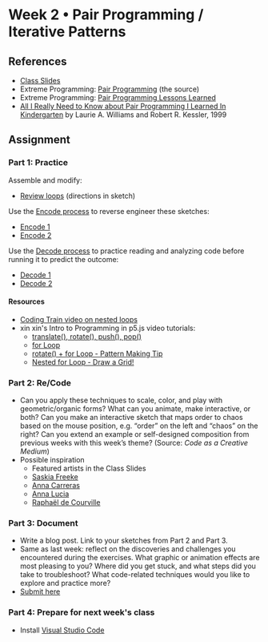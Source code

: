 # Week 2 • Pair Programming / Iterative Patterns

## References

- [Class Slides](https://drive.google.com/drive/folders/1CJBvOWjvRA19uFPxTAXgoDglkHBmJadJ?usp=sharing)
- Extreme Programming: [Pair Programming](http://www.extremeprogramming.org/rules/pair.html) (the source)
- Extreme Programming: [Pair Programming Lessons Learned](http://www.extremeprogramming.org/stories/pair.html)
- [All I Really Need to Know about Pair Programming I Learned In
  Kindergarten](https://drive.google.com/drive/folders/1CJBvOWjvRA19uFPxTAXgoDglkHBmJadJ?usp=sharing)
  by Laurie A. Williams and  Robert R. Kessler, 1999

## Assignment

### Part 1: Practice

Assemble and modify:

- [Review loops](https://editor.p5js.org/enickles/sketches/Qo7DHHcFk)
  (directions in sketch)

Use the [Encode process](https://github.com/ellennickles/code-your-way-s23/blob/main/encode.md) to reverse engineer these sketches:

- [Encode 1](https://editor.p5js.org/enickles/full/iu3hqCt1e)
- [Encode 2](https://editor.p5js.org/enickles/full/sTAx_W5n_)

Use the [Decode
process](https://github.com/ellennickles/code-your-way-s23/blob/main/decode.md)
to practice reading and analyzing code before running it to predict the outcome:

- [Decode 1](https://github.com/ellennickles/code-your-way-s23/blob/main/week3/decode1.js)
- [Decode 2](https://github.com/ellennickles/code-your-way-s23/blob/main/week3/decode2.js)

#### Resources

- [Coding Train video on nested loops](https://thecodingtrain.com/tracks/code-programming-with-p5-js/code/4-loops/2-nested)
- xin xin's Intro to Programming in p5.js video tutorials:
  - [translate(), rotate(), push(), pop()](https://www.youtube.com/watch?v=maTfm84mLbo)
  - [for Loop](https://www.youtube.com/watch?v=QdGeb0H5idM)
  - [rotate() + for Loop - Pattern Making Tip](https://www.youtube.com/watch?v=kP-RkS70Lm8)
  - [Nested for Loop - Draw a Grid!](https://www.youtube.com/watch?v=FAVvj1M6klc)

### Part 2: Re/Code

- Can you apply these techniques to scale, color, and play with geometric/organic forms? What can you animate, make interactive, or both? Can you make an interactive sketch that maps order to chaos based on the mouse position, e.g. “order” on the left and “chaos” on the right? Can you extend an example or self-designed composition from previous weeks with this week’s theme? (Source: *Code as a Creative Medium*)
- Possible inspiration
  - Featured artists in the Class Slides
  - [Saskia Freeke](https://twitter.com/sasj_nl)
  - [Anna Carreras](https://twitter.com/carreras_anna)
  - [Anna Lucia](https://twitter.com/annaluciacodes)
  - [Raphaël de Courville](https://twitter.com/sableraph)

### Part 3: Document

- Write a blog post. Link to your sketches from Part 2 and Part 3.
- Same as last week: reflect on the discoveries and challenges you encountered during the exercises. What graphic or animation effects are most pleasing to you? Where did you get stuck, and what steps did you take to troubleshoot? What code-related techniques would you like to explore and practice more?
- [Submit here](https://forms.gle/5AgRQUsAeUj8mVNTA)

### Part 4: Prepare for next week's class

- Install [Visual Studio Code](https://code.visualstudio.com/)
